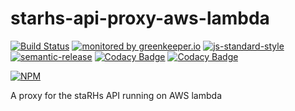 # starhs-api-proxy-aws-lambda
  
[![Build Status](https://travis-ci.org/ResourcefulHumans/starhs-api-proxy-aws-lambda.svg?token=4soJpdPmroe6syDk1oD3&branch=master)](https://travis-ci.org/ResourcefulHumans/starhs-api-proxy-aws-lambda)
[![monitored by greenkeeper.io](https://img.shields.io/badge/greenkeeper.io-monitored-brightgreen.svg)](http://greenkeeper.io/) 
[![js-standard-style](https://img.shields.io/badge/code%20style-standard-brightgreen.svg)](http://standardjs.com/)
[![semantic-release](https://img.shields.io/badge/semver-semantic%20release-e10079.svg)](https://github.com/semantic-release/semantic-release)
[![Codacy Badge](https://api.codacy.com/project/badge/Grade/3158e27af9b1481a8145928f6839369a)](https://www.codacy.com/app/ResourcefulHumans/starhs-api-proxy-aws-lambda?utm_source=github.com&amp;utm_medium=referral&amp;utm_content=ResourcefulHumans/starhs-api-proxy-aws-lambda&amp;utm_campaign=Badge_Grade)
[![Codacy Badge](https://api.codacy.com/project/badge/Coverage/3158e27af9b1481a8145928f6839369a)](https://www.codacy.com/app/ResourcefulHumans/starhs-api-proxy-aws-lambda?utm_source=github.com&amp;utm_medium=referral&amp;utm_content=ResourcefulHumans/starhs-api-proxy-aws-lambda&amp;utm_campaign=Badge_Coverage)

[![NPM](https://nodei.co/npm/starhs-api-proxy-aws-lambda.png?downloads=true&downloadRank=true&stars=true)](https://nodei.co/npm/starhs-api-proxy-aws-lambda/)

A proxy for the staRHs API running on AWS lambda
